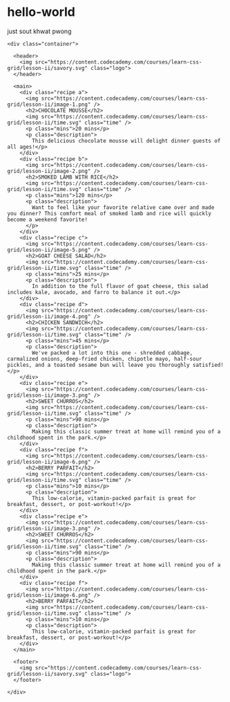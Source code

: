 # hello-world
just sout khwat pwong
<!DOCTYPE html>
<html>

  <head>
    <meta charset="utf-8">
    <title>Savory</title>
    <link rel="stylesheet" href="reset.css" />
    <link rel="stylesheet" href="style.css" />
    <link href="https://fonts.googleapis.com/css?family=Poppins:400,600" rel="stylesheet">
    <link href="https://fonts.googleapis.com/css?family=Work+Sans" rel="stylesheet">
  </head>

  <body>

    <div class="container">

      <header>
        <img src="https://content.codecademy.com/courses/learn-css-grid/lesson-ii/savory.svg" class="logo">
      </header>

      <main>
        <div class="recipe a">
          <img src="https://content.codecademy.com/courses/learn-css-grid/lesson-ii/image-1.png" />
          <h2>CHOCOLATE MOUSSE</h2>
          <img src="https://content.codecademy.com/courses/learn-css-grid/lesson-ii/time.svg" class="time" />
          <p class="mins">20 mins</p>
          <p class="description">
            This delicious chocolate mousse will delight dinner guests of all ages!</p>
        </div>
        <div class="recipe b">
          <img src="https://content.codecademy.com/courses/learn-css-grid/lesson-ii/image-2.png" />
          <h2>SMOKED LAMB WITH RICE</h2>
          <img src="https://content.codecademy.com/courses/learn-css-grid/lesson-ii/time.svg" class="time" />
          <p class="mins">120 mins</p>
          <p class="description">
            Want to feel like your favorite relative came over and made you dinner? This comfort meal of smoked lamb and rice will quickly become a weekend favorite!
          </p>
        </div>
        <div class="recipe c">
          <img src="https://content.codecademy.com/courses/learn-css-grid/lesson-ii/image-5.png" />
          <h2>GOAT CHEESE SALAD</h2>
          <img src="https://content.codecademy.com/courses/learn-css-grid/lesson-ii/time.svg" class="time" />
          <p class="mins">25 mins</p>
          <p class="description">
            In addition to the full flavor of goat cheese, this salad includes kale, avocado, and farro to balance it out.</p>
        </div>
        <div class="recipe d">
          <img src="https://content.codecademy.com/courses/learn-css-grid/lesson-ii/image-4.png" />
          <h2>CHICKEN SANDWICH</h2>
          <img src="https://content.codecademy.com/courses/learn-css-grid/lesson-ii/time.svg" class="time" />
          <p class="mins">45 mins</p>
          <p class="description">
            We've packed a lot into this one - shredded cabbage, carmalized onions, deep-fried chicken, chipotle mayo, half-sour pickles, and a toasted sesame bun will leave you thoroughly satisfied!</p>
        </div>
        <div class="recipe e">
          <img src="https://content.codecademy.com/courses/learn-css-grid/lesson-ii/image-3.png" />
          <h2>SWEET CHURROS</h2>
          <img src="https://content.codecademy.com/courses/learn-css-grid/lesson-ii/time.svg" class="time" />
          <p class="mins">90 mins</p>
          <p class="description">
            Making this classic summer treat at home will remind you of a childhood spent in the park.</p>
        </div>
        <div class="recipe f">
          <img src="https://content.codecademy.com/courses/learn-css-grid/lesson-ii/image-6.png" />
          <h2>BERRY PARFAIT</h2>
          <img src="https://content.codecademy.com/courses/learn-css-grid/lesson-ii/time.svg" class="time" />
          <p class="mins">10 mins</p>
          <p class="description">
            This low-calorie, vitamin-packed parfait is great for breakfast, dessert, or post-workout!</p>
        </div>
        <div class="recipe e">
          <img src="https://content.codecademy.com/courses/learn-css-grid/lesson-ii/image-3.png" />
          <h2>SWEET CHURROS</h2>
          <img src="https://content.codecademy.com/courses/learn-css-grid/lesson-ii/time.svg" class="time" />
          <p class="mins">90 mins</p>
          <p class="description">
            Making this classic summer treat at home will remind you of a childhood spent in the park.</p>
        </div>
        <div class="recipe f">
          <img src="https://content.codecademy.com/courses/learn-css-grid/lesson-ii/image-6.png" />
          <h2>BERRY PARFAIT</h2>
          <img src="https://content.codecademy.com/courses/learn-css-grid/lesson-ii/time.svg" class="time" />
          <p class="mins">10 mins</p>
          <p class="description">
            This low-calorie, vitamin-packed parfait is great for breakfast, dessert, or post-workout!</p>
        </div>
      </main>

      <footer>
        <img src="https://content.codecademy.com/courses/learn-css-grid/lesson-ii/savory.svg" class="logo">
      </footer>

    </div>
  </body>

</html>

